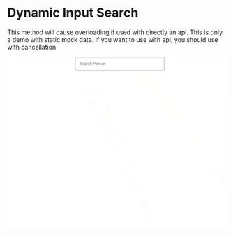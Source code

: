 # Dynamic Input Search

This method will cause overloading if used with directly an api. This is only a demo with static mock data. If you want to use with api, you should use with cancellation

<img src="./dynamic-search.gif" alt="Apexchart preview" width="auto" height="auto">